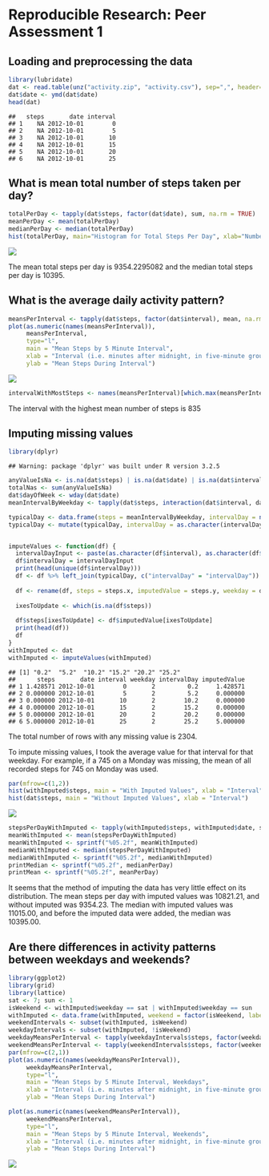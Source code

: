 # Reproducible Research: Peer Assessment 1



## Loading and preprocessing the data

```r
library(lubridate)
dat <- read.table(unz("activity.zip", "activity.csv"), sep=",", header=TRUE, stringsAsFactors = FALSE)
dat$date <- ymd(dat$date)
head(dat)
```

```
##   steps       date interval
## 1    NA 2012-10-01        0
## 2    NA 2012-10-01        5
## 3    NA 2012-10-01       10
## 4    NA 2012-10-01       15
## 5    NA 2012-10-01       20
## 6    NA 2012-10-01       25
```

## What is mean total number of steps taken per day?

```r
totalPerDay <- tapply(dat$steps, factor(dat$date), sum, na.rm = TRUE)
meanPerDay <- mean(totalPerDay)
medianPerDay <- median(totalPerDay)
hist(totalPerDay, main="Histogram for Total Steps Per Day", xlab="Number of Steps Taken", breaks = 10)
```

![](PA1_template_files/figure-html/unnamed-chunk-2-1.png)

The mean total steps per day is 9354.2295082 and the median total steps per day is 10395.

## What is the average daily activity pattern?

```r
meansPerInterval <- tapply(dat$steps, factor(dat$interval), mean, na.rm=TRUE)
plot(as.numeric(names(meansPerInterval)), 
     meansPerInterval, 
     type="l",
     main = "Mean Steps by 5 Minute Interval",
     xlab = "Interval (i.e. minutes after midnight, in five-minute groups)",
     ylab = "Mean Steps During Interval")
```

![](PA1_template_files/figure-html/unnamed-chunk-3-1.png)

```r
intervalWithMostSteps <- names(meansPerInterval)[which.max(meansPerInterval)]
```
The interval with the highest mean number of steps is 835

## Imputing missing values

```r
library(dplyr)
```

```
## Warning: package 'dplyr' was built under R version 3.2.5
```

```r
anyValueIsNa <- is.na(dat$steps) | is.na(dat$date) | is.na(dat$interval)
totalNas <- sum(anyValueIsNa)
dat$dayOfWeek <- wday(dat$date)
meanIntervalByWeekday <- tapply(dat$steps, interaction(dat$interval, dat$dayOfWeek), mean, na.rm = TRUE)

typicalDay <- data.frame(steps = meanIntervalByWeekday, intervalDay = names(meanIntervalByWeekday))
typicalDay <- mutate(typicalDay, intervalDay = as.character(intervalDay))


imputeValues <- function(df) {
  intervalDayInput <- paste(as.character(df$interval), as.character(df$dayOfWeek), sep =  ".")
  df$intervalDay = intervalDayInput
  print(head(unique(df$intervalDay)))
  df <- df %>% left_join(typicalDay, c("intervalDay" = "intervalDay"))
  
  df <- rename(df, steps = steps.x, imputedValue = steps.y, weekday = dayOfWeek)
  
  ixesToUpdate <- which(is.na(df$steps))
  
  df$steps[ixesToUpdate] <- df$imputedValue[ixesToUpdate]
  print(head(df))
  df
}
withImputed <- dat
withImputed <- imputeValues(withImputed)
```

```
## [1] "0.2"  "5.2"  "10.2" "15.2" "20.2" "25.2"
##      steps       date interval weekday intervalDay imputedValue
## 1 1.428571 2012-10-01        0       2         0.2     1.428571
## 2 0.000000 2012-10-01        5       2         5.2     0.000000
## 3 0.000000 2012-10-01       10       2        10.2     0.000000
## 4 0.000000 2012-10-01       15       2        15.2     0.000000
## 5 0.000000 2012-10-01       20       2        20.2     0.000000
## 6 5.000000 2012-10-01       25       2        25.2     5.000000
```
The total number of rows with any missing value is 2304. 

To impute missing values, I took the average value for that interval for that weekday. For example, if a 745 on a Monday was missing, the mean of all recorded steps for 745 on Monday was used. 


```r
par(mfrow=c(1,2))
hist(withImputed$steps, main = "With Imputed Values", xlab = "Interval")
hist(dat$steps, main = "Without Imputed Values", xlab = "Interval")
```

![](PA1_template_files/figure-html/unnamed-chunk-5-1.png)

```r
stepsPerDayWithImputed <- tapply(withImputed$steps, withImputed$date, sum)
meanWithImputed <- mean(stepsPerDayWithImputed)
meanWithImputed <- sprintf("%05.2f", meanWithImputed)
medianWithImputed <- median(stepsPerDayWithImputed)
medianWithImputed <- sprintf("%05.2f", medianWithImputed)
printMedian <- sprintf("%05.2f", medianPerDay)
printMean <- sprintf("%05.2f", meanPerDay)
```
It seems that the method of imputing the data has very little effect on its distribution. The mean steps per day with imputed values was 10821.21, and without imputed was 9354.23. The median with imputed values was 11015.00, and before the imputed data were added, the median was 10395.00.

## Are there differences in activity patterns between weekdays and weekends?

```r
library(ggplot2)
library(grid)
library(lattice)
sat <- 7; sun <- 1
isWeekend <- withImputed$weekday == sat | withImputed$weekday == sun
withImputed <- data.frame(withImputed, weekend = factor(isWeekend, labels=c("weekday", "weekend")))
weekendIntervals <- subset(withImputed, isWeekend)
weekdayIntervals <- subset(withImputed, !isWeekend)
weekdayMeansPerInterval <- tapply(weekdayIntervals$steps, factor(weekdayIntervals$interval), mean)
weekendMeansPerInterval <- tapply(weekendIntervals$steps, factor(weekendIntervals$interval), mean)
par(mfrow=c(2,1))
plot(as.numeric(names(weekdayMeansPerInterval)), 
     weekdayMeansPerInterval, 
     type="l",
     main = "Mean Steps by 5 Minute Interval, Weekdays",
     xlab = "Interval (i.e. minutes after midnight, in five-minute groups)",
     ylab = "Mean Steps During Interval")

plot(as.numeric(names(weekendMeansPerInterval)), 
     weekendMeansPerInterval, 
     type="l",
     main = "Mean Steps by 5 Minute Interval, Weekends",
     xlab = "Interval (i.e. minutes after midnight, in five-minute groups)",
     ylab = "Mean Steps During Interval")
```

![](PA1_template_files/figure-html/unnamed-chunk-6-1.png)

